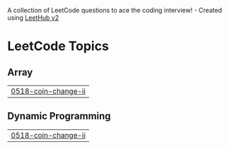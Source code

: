 A collection of LeetCode questions to ace the coding interview! - Created using [LeetHub v2](https://github.com/arunbhardwaj/LeetHub-2.0)
<!---LeetCode Topics Start-->
# LeetCode Topics
## Array
|  |
| ------- |
| [0518-coin-change-ii](https://github.com/nitinsahu2003/LeetCode/tree/master/0518-coin-change-ii) |
## Dynamic Programming
|  |
| ------- |
| [0518-coin-change-ii](https://github.com/nitinsahu2003/LeetCode/tree/master/0518-coin-change-ii) |
<!---LeetCode Topics End-->